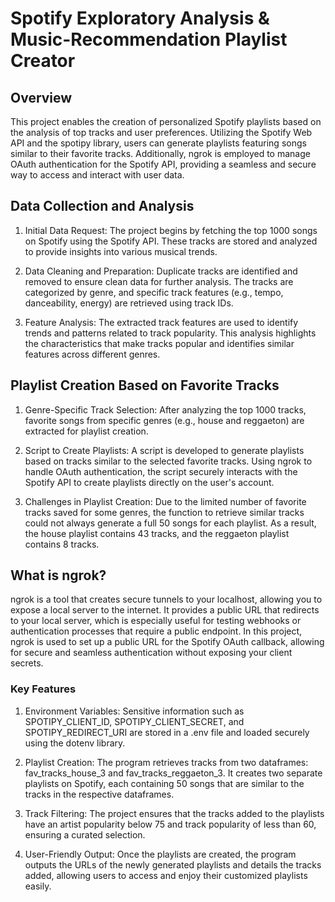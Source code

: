 # Spotify Exploratory Analysis & Music-Recommendation Playlist Creator
## Overview
This project enables the creation of personalized Spotify playlists based on the analysis of top tracks and user preferences. Utilizing the Spotify Web API and the spotipy library, users can generate playlists featuring songs similar to their favorite tracks. Additionally, ngrok is employed to manage OAuth authentication for the Spotify API, providing a seamless and secure way to access and interact with user data.

## Data Collection and Analysis
1. Initial Data Request: The project begins by fetching the top 1000 songs on Spotify using the Spotify API. These tracks are stored and analyzed to provide insights into various musical trends.

2. Data Cleaning and Preparation:
Duplicate tracks are identified and removed to ensure clean data for further analysis.
The tracks are categorized by genre, and specific track features (e.g., tempo, danceability, energy) are retrieved using track IDs.

3. Feature Analysis:
The extracted track features are used to identify trends and patterns related to track popularity. This analysis highlights the characteristics that make tracks popular and identifies similar features across different genres.

## Playlist Creation Based on Favorite Tracks
1. Genre-Specific Track Selection:
After analyzing the top 1000 tracks, favorite songs from specific genres (e.g., house and reggaeton) are extracted for playlist creation.

2. Script to Create Playlists:
A script is developed to generate playlists based on tracks similar to the selected favorite tracks. Using ngrok to handle OAuth authentication, the script securely interacts with the Spotify API to create playlists directly on the user's account.

3. Challenges in Playlist Creation:
Due to the limited number of favorite tracks saved for some genres, the function to retrieve similar tracks could not always generate a full 50 songs for each playlist.
As a result, the house playlist contains 43 tracks, and the reggaeton playlist contains 8 tracks.

## What is ngrok?
ngrok is a tool that creates secure tunnels to your localhost, allowing you to expose a local server to the internet. It provides a public URL that redirects to your local server, which is especially useful for testing webhooks or authentication processes that require a public endpoint. In this project, ngrok is used to set up a public URL for the Spotify OAuth callback, allowing for secure and seamless authentication without exposing your client secrets.

### Key Features
1. Environment Variables:
Sensitive information such as SPOTIPY_CLIENT_ID, SPOTIPY_CLIENT_SECRET, and SPOTIPY_REDIRECT_URI are stored in a .env file and loaded securely using the dotenv library.

2. Playlist Creation:
The program retrieves tracks from two dataframes: fav_tracks_house_3 and fav_tracks_reggaeton_3. It creates two separate playlists on Spotify, each containing 50 songs that are similar to the tracks in the respective dataframes.

3. Track Filtering:
The project ensures that the tracks added to the playlists have an artist popularity  below 75 and track popularity of less than 60, ensuring a curated selection.

4. User-Friendly Output:
Once the playlists are created, the program outputs the URLs of the newly generated playlists and details the tracks added, allowing users to access and enjoy their customized playlists easily.
